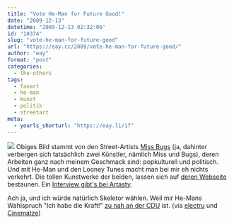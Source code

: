```yaml
---
title: "Vote He-Man for Future Good!"
date: "2009-12-13"
datetime: "2009-12-13 02:32:06"
id: "10374"
slug: "vote-he-man-for-future-good"
url: "https://eay.cc/2009/vote-he-man-for-future-good/"
author: "eay"
format: "post"
categories:
  - the-others
tags:
  - fanart
  - he-man
  - kunst
  - politik
  - streetart
meta:
  - yourls_shorturl: "https://eay.li/if"
---
```


![](https://eay.cc/uploads/2009/voteheman.jpg) Obiges Bild stammt von den Street-Artists [Miss Bugs](http://www.missbugs.com/) (ja, dahinter verbergen sich tatsächlich zwei Künstler, nämlich Miss und Bugs), deren Arbeiten ganz nach meinem Geschmack sind: popkulturell und politisch. Und mit He-Man und den Looney Tunes macht man bei mir eh nichts verkehrt. Die tollen Kunstwerke der beiden, lassen sich auf [deren Webseite](http://www.missbugs.com/) bestaunen. Ein [Interview gibt's bei Artasty](http://www.artasty.com/interviews.php?entry=27&type=interviews).

Ach ja, und ich würde natürlich Skeletor wählen. Weil mir He-Mans Wahlspruch "Ich habe die Kraft!" [zu nah an der CDU](http://img37.imageshack.us/img37/2292/cdukraft.jpg) ist. (via [electru](http://www.electru.de/2009-12-11/vote-he-man-for-future-good/) und [Cinematze](http://www.cinematze.de/2009/12/11/it-was-simpler-when-i-was-eight/))
